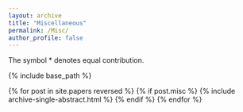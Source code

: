 ```yaml
---
layout: archive
title: "Miscellaneous"
permalink: /Misc/
author_profile: false
---
```


The symbol * denotes equal contribution.

{% include base_path %}

{% for post in site.papers reversed %}
	{% if post.misc %}
	  {% include archive-single-abstract.html %}
	{% endif %}
{% endfor %}